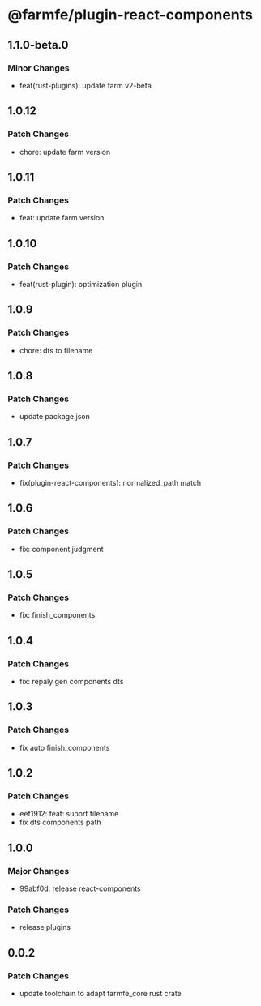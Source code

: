 # @farmfe/plugin-react-components

## 1.1.0-beta.0

### Minor Changes

- feat(rust-plugins): update farm v2-beta

## 1.0.12

### Patch Changes

- chore: update farm version

## 1.0.11

### Patch Changes

- feat: update farm version

## 1.0.10

### Patch Changes

- feat(rust-plugin): optimization plugin

## 1.0.9

### Patch Changes

- chore: dts to filename

## 1.0.8

### Patch Changes

- update package.json

## 1.0.7

### Patch Changes

- fix(plugin-react-components): normalized_path match

## 1.0.6

### Patch Changes

- fix: component judgment

## 1.0.5

### Patch Changes

- fix: finish_components

## 1.0.4

### Patch Changes

- fix: repaly gen components dts

## 1.0.3

### Patch Changes

- fix auto finish_components

## 1.0.2

### Patch Changes

- eef1912: feat: suport filename
- fix dts components path

## 1.0.0

### Major Changes

- 99abf0d: release react-components

### Patch Changes

- release plugins

## 0.0.2

### Patch Changes

- update toolchain to adapt farmfe_core rust crate
